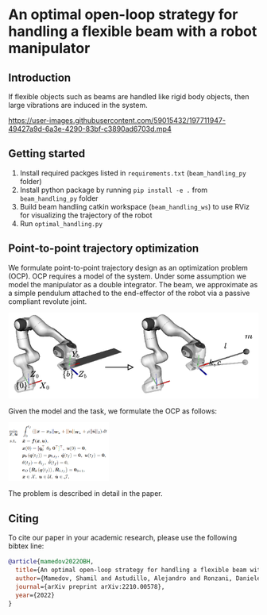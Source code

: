 # An optimal open-loop strategy for handling a flexible beam with a robot manipulator

## Introduction
If flexible objects such as beams are handled like rigid body objects, then large vibrations are induced in the system.   


https://user-images.githubusercontent.com/59015432/197711947-49427a9d-6a3e-4290-83bf-c3890ad6703d.mp4



## Getting started
1. Install required packges listed in `requirements.txt` (`beam_handling_py` folder)
2. Install python package by running `pip install -e .` from `beam_handling_py` folder
3. Build beam handling catkin workspace (`beam_handling_ws`) to use RViz for visualizing the trajectory of the robot
3. Run `optimal_handling.py`

## Point-to-point trajectory optimization
We formulate point-to-point trajectory design as an optimization problem (OCP). OCP requires a model of the system. Under some assumption we model the manipulator as a double integrator. The beam, we approximate as a simple pendulum attached to the end-effector of the robot via a passive compliant revolute joint. 

![Beam approximation](media/lumping.png)

Given the model and the task, we formulate the OCP as follows:

<img src="media/ocp.png"  width="40%">

The problem is described in detail in the paper. 

## Citing
To cite our paper in your academic research, please use the following bibtex line:
```bibtex
@article{mamedov2022OBH,
  title={An optimal open-loop strategy for handling a flexible beam with a robot manipulator},
  author={Mamedov, Shamil and Astudillo, Alejandro and Ronzani, Daniele and Decr{\'e}, Wilm and No{\"e}l, Jean-Philippe and Swevers, Jan},
  journal={arXiv preprint arXiv:2210.00578},
  year={2022}
}
```
